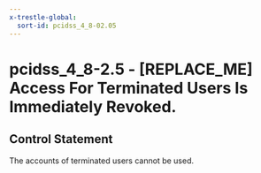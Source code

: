 ```yaml
---
x-trestle-global:
  sort-id: pcidss_4_8-02.05
---
```


# pcidss_4_8-2.5 - \[REPLACE_ME\] Access For Terminated Users Is Immediately Revoked.

## Control Statement

The accounts of terminated users cannot be used.

